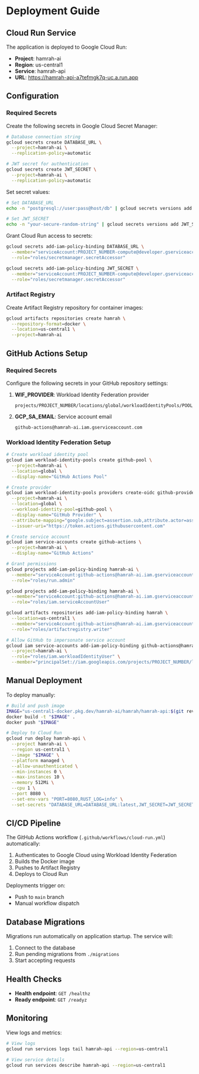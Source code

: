 # Deployment Guide

## Cloud Run Service

The application is deployed to Google Cloud Run:

- **Project**: hamrah-ai
- **Region**: us-central1
- **Service**: hamrah-api
- **URL**: https://hamrah-api-a7tefmgk7q-uc.a.run.app

## Configuration

### Required Secrets

Create the following secrets in Google Cloud Secret Manager:

```bash
# Database connection string
gcloud secrets create DATABASE_URL \
  --project=hamrah-ai \
  --replication-policy=automatic

# JWT secret for authentication
gcloud secrets create JWT_SECRET \
  --project=hamrah-ai \
  --replication-policy=automatic
```

Set secret values:

```bash
# Set DATABASE_URL
echo -n "postgresql://user:pass@host/db" | gcloud secrets versions add DATABASE_URL --data-file=-

# Set JWT_SECRET
echo -n "your-secure-random-string" | gcloud secrets versions add JWT_SECRET --data-file=-
```

Grant Cloud Run access to secrets:

```bash
gcloud secrets add-iam-policy-binding DATABASE_URL \
  --member="serviceAccount:PROJECT_NUMBER-compute@developer.gserviceaccount.com" \
  --role="roles/secretmanager.secretAccessor"

gcloud secrets add-iam-policy-binding JWT_SECRET \
  --member="serviceAccount:PROJECT_NUMBER-compute@developer.gserviceaccount.com" \
  --role="roles/secretmanager.secretAccessor"
```

### Artifact Registry

Create Artifact Registry repository for container images:

```bash
gcloud artifacts repositories create hamrah \
  --repository-format=docker \
  --location=us-central1 \
  --project=hamrah-ai
```

## GitHub Actions Setup

### Required Secrets

Configure the following secrets in your GitHub repository settings:

1. **WIF_PROVIDER**: Workload Identity Federation provider
   ```
   projects/PROJECT_NUMBER/locations/global/workloadIdentityPools/POOL_ID/providers/PROVIDER_ID
   ```

2. **GCP_SA_EMAIL**: Service account email
   ```
   github-actions@hamrah-ai.iam.gserviceaccount.com
   ```

### Workload Identity Federation Setup

```bash
# Create workload identity pool
gcloud iam workload-identity-pools create github-pool \
  --project=hamrah-ai \
  --location=global \
  --display-name="GitHub Actions Pool"

# Create provider
gcloud iam workload-identity-pools providers create-oidc github-provider \
  --project=hamrah-ai \
  --location=global \
  --workload-identity-pool=github-pool \
  --display-name="GitHub Provider" \
  --attribute-mapping="google.subject=assertion.sub,attribute.actor=assertion.actor,attribute.repository=assertion.repository" \
  --issuer-uri="https://token.actions.githubusercontent.com"

# Create service account
gcloud iam service-accounts create github-actions \
  --project=hamrah-ai \
  --display-name="GitHub Actions"

# Grant permissions
gcloud projects add-iam-policy-binding hamrah-ai \
  --member="serviceAccount:github-actions@hamrah-ai.iam.gserviceaccount.com" \
  --role="roles/run.admin"

gcloud projects add-iam-policy-binding hamrah-ai \
  --member="serviceAccount:github-actions@hamrah-ai.iam.gserviceaccount.com" \
  --role="roles/iam.serviceAccountUser"

gcloud artifacts repositories add-iam-policy-binding hamrah \
  --location=us-central1 \
  --member="serviceAccount:github-actions@hamrah-ai.iam.gserviceaccount.com" \
  --role="roles/artifactregistry.writer"

# Allow GitHub to impersonate service account
gcloud iam service-accounts add-iam-policy-binding github-actions@hamrah-ai.iam.gserviceaccount.com \
  --project=hamrah-ai \
  --role="roles/iam.workloadIdentityUser" \
  --member="principalSet://iam.googleapis.com/projects/PROJECT_NUMBER/locations/global/workloadIdentityPools/github-pool/attribute.repository/YOUR_GITHUB_USERNAME/hamrah-api"
```

## Manual Deployment

To deploy manually:

```bash
# Build and push image
IMAGE="us-central1-docker.pkg.dev/hamrah-ai/hamrah/hamrah-api:$(git rev-parse --short HEAD)"
docker build -t "$IMAGE" .
docker push "$IMAGE"

# Deploy to Cloud Run
gcloud run deploy hamrah-api \
  --project hamrah-ai \
  --region us-central1 \
  --image "$IMAGE" \
  --platform managed \
  --allow-unauthenticated \
  --min-instances 0 \
  --max-instances 10 \
  --memory 512Mi \
  --cpu 1 \
  --port 8080 \
  --set-env-vars "PORT=8080,RUST_LOG=info" \
  --set-secrets "DATABASE_URL=DATABASE_URL:latest,JWT_SECRET=JWT_SECRET:latest"
```

## CI/CD Pipeline

The GitHub Actions workflow (`.github/workflows/cloud-run.yml`) automatically:

1. Authenticates to Google Cloud using Workload Identity Federation
2. Builds the Docker image
3. Pushes to Artifact Registry
4. Deploys to Cloud Run

Deployments trigger on:
- Push to `main` branch
- Manual workflow dispatch

## Database Migrations

Migrations run automatically on application startup. The service will:
1. Connect to the database
2. Run pending migrations from `./migrations`
3. Start accepting requests

## Health Checks

- **Health endpoint**: `GET /healthz`
- **Ready endpoint**: `GET /readyz`

## Monitoring

View logs and metrics:

```bash
# View logs
gcloud run services logs tail hamrah-api --region=us-central1

# View service details
gcloud run services describe hamrah-api --region=us-central1
```
